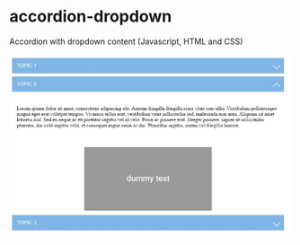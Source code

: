 # accordion-dropdown
Accordion with dropdown content (Javascript, HTML and CSS)

<img src="https://github.com/tania-dominguez/accordion-dropdown/blob/main/img/thumb.JPG">
